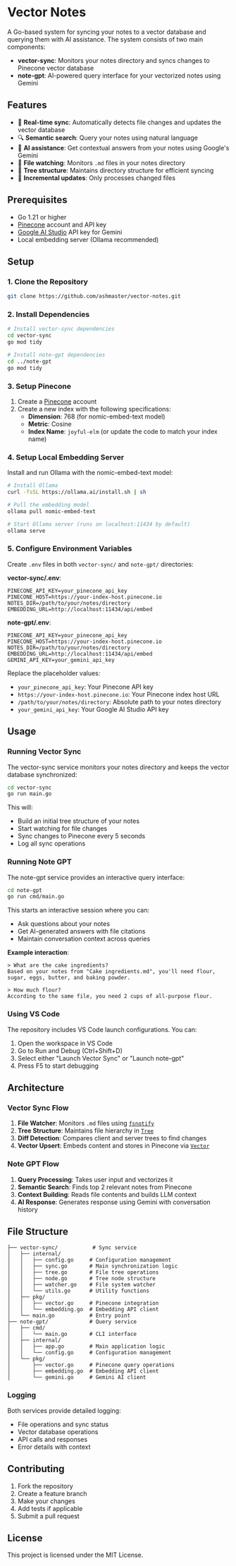 # Vector Notes

A Go-based system for syncing your notes to a vector database and querying them with AI assistance. The system consists of two main components:

- **vector-sync**: Monitors your notes directory and syncs changes to Pinecone vector database
- **note-gpt**: AI-powered query interface for your vectorized notes using Gemini

## Features

- 🔄 **Real-time sync**: Automatically detects file changes and updates the vector database
- 🔍 **Semantic search**: Query your notes using natural language
- 🤖 **AI assistance**: Get contextual answers from your notes using Google's Gemini
- 📁 **File watching**: Monitors `.md` files in your notes directory
- 🌲 **Tree structure**: Maintains directory structure for efficient syncing
- 💾 **Incremental updates**: Only processes changed files

## Prerequisites

- Go 1.21 or higher
- [Pinecone](https://www.pinecone.io/) account and API key
- [Google AI Studio](https://makersuite.google.com/app/apikey) API key for Gemini
- Local embedding server (Ollama recommended)

## Setup

### 1. Clone the Repository

```bash
git clone https://github.com/ashmaster/vector-notes.git
```

### 2. Install Dependencies

```bash
# Install vector-sync dependencies
cd vector-sync
go mod tidy

# Install note-gpt dependencies
cd ../note-gpt
go mod tidy
```

### 3. Setup Pinecone

1. Create a [Pinecone](https://www.pinecone.io/) account
2. Create a new index with the following specifications:
   - **Dimension**: 768 (for nomic-embed-text model)
   - **Metric**: Cosine
   - **Index Name**: `joyful-elm` (or update the code to match your index name)

### 4. Setup Local Embedding Server

Install and run Ollama with the nomic-embed-text model:

```bash
# Install Ollama
curl -fsSL https://ollama.ai/install.sh | sh

# Pull the embedding model
ollama pull nomic-embed-text

# Start Ollama server (runs on localhost:11434 by default)
ollama serve
```

### 5. Configure Environment Variables

Create `.env` files in both `vector-sync/` and `note-gpt/` directories:

**vector-sync/.env**:

```env
PINECONE_API_KEY=your_pinecone_api_key
PINECONE_HOST=https://your-index-host.pinecone.io
NOTES_DIR=/path/to/your/notes/directory
EMBEDDING_URL=http://localhost:11434/api/embed
```

**note-gpt/.env**:

```env
PINECONE_API_KEY=your_pinecone_api_key
PINECONE_HOST=https://your-index-host.pinecone.io
NOTES_DIR=/path/to/your/notes/directory
EMBEDDING_URL=http://localhost:11434/api/embed
GEMINI_API_KEY=your_gemini_api_key
```

Replace the placeholder values:

- `your_pinecone_api_key`: Your Pinecone API key
- `https://your-index-host.pinecone.io`: Your Pinecone index host URL
- `/path/to/your/notes/directory`: Absolute path to your notes directory
- `your_gemini_api_key`: Your Google AI Studio API key

## Usage

### Running Vector Sync

The vector-sync service monitors your notes directory and keeps the vector database synchronized:

```bash
cd vector-sync
go run main.go
```

This will:

- Build an initial tree structure of your notes
- Start watching for file changes
- Sync changes to Pinecone every 5 seconds
- Log all sync operations

### Running Note GPT

The note-gpt service provides an interactive query interface:

```bash
cd note-gpt
go run cmd/main.go
```

This starts an interactive session where you can:

- Ask questions about your notes
- Get AI-generated answers with file citations
- Maintain conversation context across queries

**Example interaction**:

```
> What are the cake ingredients?
Based on your notes from "Cake ingredients.md", you'll need flour, sugar, eggs, butter, and baking powder.

> How much flour?
According to the same file, you need 2 cups of all-purpose flour.
```

### Using VS Code

The repository includes VS Code launch configurations. You can:

1. Open the workspace in VS Code
2. Go to Run and Debug (Ctrl+Shift+D)
3. Select either "Launch Vector Sync" or "Launch note-gpt"
4. Press F5 to start debugging

## Architecture

### Vector Sync Flow

1. **File Watcher**: Monitors `.md` files using [`fsnotify`](vector-sync/internal/watcher.go)
2. **Tree Structure**: Maintains file hierarchy in [`Tree`](vector-sync/internal/tree.go)
3. **Diff Detection**: Compares client and server trees to find changes
4. **Vector Upsert**: Embeds content and stores in Pinecone via [`Vector`](vector-sync/pkg/vector.go)

### Note GPT Flow

1. **Query Processing**: Takes user input and vectorizes it
2. **Semantic Search**: Finds top 2 relevant notes from Pinecone
3. **Context Building**: Reads file contents and builds LLM context
4. **AI Response**: Generates response using Gemini with conversation history

## File Structure

```
├── vector-sync/           # Sync service
│   ├── internal/
│   │   ├── config.go     # Configuration management
│   │   ├── sync.go       # Main synchronization logic
│   │   ├── tree.go       # File tree operations
│   │   ├── node.go       # Tree node structure
│   │   ├── watcher.go    # File system watcher
│   │   └── utils.go      # Utility functions
│   ├── pkg/
│   │   ├── vector.go     # Pinecone integration
│   │   └── embedding.go  # Embedding API client
│   └── main.go           # Entry point
├── note-gpt/             # Query service
│   ├── cmd/
│   │   └── main.go       # CLI interface
│   ├── internal/
│   │   ├── app.go        # Main application logic
│   │   └── config.go     # Configuration management
│   └── pkg/
│       ├── vector.go     # Pinecone query operations
│       ├── embedding.go  # Embedding API client
│       └── gemini.go     # Gemini AI client
```

### Logging

Both services provide detailed logging:

- File operations and sync status
- Vector database operations
- API calls and responses
- Error details with context

## Contributing

1. Fork the repository
2. Create a feature branch
3. Make your changes
4. Add tests if applicable
5. Submit a pull request

## License

This project is licensed under the MIT License.
